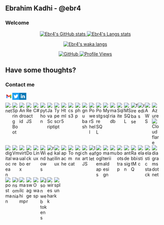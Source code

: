## Ebrahim Kadhi - @ebr4

### Welcome

<p align="center">
  <a href="https://github.com/Ebr4/github-readme-stats">
    <img alt="Ebr4's GitHub stats" src="https://github-readme-stats-ten-drab-34.vercel.app/api?username=ebr4&show_icons=true&theme=transparent"/>
  </a>

  <a href="https://github.com/Ebr4/github-readme-stats">
    <img alt="Ebr4's Langs stats" src="https://github-readme-stats-ten-drab-34.vercel.app/api/top-langs/?username=ebr4&show_icons=true&theme=transparent&langs_count=10&layout=compact&hide_progress=true" />
  </a>
</p>

<p align="center">
  <a href="https://github.com/Ebr4/github-readme-stats">
    <!--<img alt="Ebr4's waka langs"align="center" src="https://github-readme-stats-ten-drab-34.vercel.app/api/wakatime?username=ebr4&theme=transparent" />-->
    <img alt="Ebr4's waka langs" align="center" src="https://github-readme-stats-ten-drab-34.vercel.app/api/wakatime?username=ebr4&layout=compact&hide_progress=true&hide=binary,swig,java%20Properties,image%20(svg),ezhil&theme=transparent" />
  </a>
</p>

<p align="center">
  <a href="https://github.com/ebr4?tab=followers">
    <img alt="GitHub" src="https://img.shields.io/github/followers/ebr4?label=GitHub&logo=GitHub&style=for-the-badge">
  </a>
  <a href="https://github.com/ebr4">
    <img alt="Profile Views" src="https://komarev.com/ghpvc/?username=ebr4&style=for-the-badge">
  </a>
</p>

## Have some thoughts?

### Contact me

[<img align="left" width="22" alt="ebrahim kadhi on Gmail" src="https://raw.githubusercontent.com/edent/SuperTinyIcons/master/images/svg/gmail.svg">](mailto:ebrahimkadhi@gmail.com)
[<img align="left" width="22" alt="ebrahim kadhi on Twitter" src="https://raw.githubusercontent.com/edent/SuperTinyIcons/master/images/svg/twitter.svg">](https://twitter.com/m1h4rbe)
[<img align="left" width="22" alt="ebrahim kadhi on LinkedIn" src="https://raw.githubusercontent.com/edent/SuperTinyIcons/master/images/svg/linkedin.svg">](https://linkedin.com/in/ebrahim-kadhi)
<br>

<p align="center">
  <!-- 
  # NOTE: 
    1- I JUST ADDED WHAT I USED BEFORE.
    2- This section is written for fun and memory only :P
  icons: https://simpleicons.org/ -->
  <!--Frameworks--><p>
  <img align="left" width="22" src="https://cdn.simpleicons.org/.net" alt=".net">
  <img align="left" width="22" src="https://cdn.simpleicons.org/springboot" alt="Spring Boot">
  <img align="left" width="22" src="https://cdn.simpleicons.org/android" alt="Android">
  <img align="left" width="22" src="https://cdn.simpleicons.org/react" alt="React JS">
  </p>
  <!--Languages--><p>
  
  <img align="left" width="22" src="https://cdn.simpleicons.org/csharp" alt="C#">
  <img align="left" width="22" src="https://cdn.simpleicons.org/python" alt="python">
  <!--<img align="left" width="22" src="https://cdn.simpleicons.org/java" alt="Java">-->
  <img align="left" width="22" src="https://cdn.simpleicons.org/javascript" alt="JavaScript">
  <img align="left" width="22" src="https://cdn.simpleicons.org/typescript" alt="Typescript">
  <img align="left" width="22" src="https://cdn.simpleicons.org/html5" alt="Html5">
  <img align="left" width="22" src="https://cdn.simpleicons.org/css3" alt="css3">
  <img align="left" width="22" src="https://cdn.simpleicons.org/php" alt="php">
  <img align="left" width="22" src="https://cdn.simpleicons.org/gnubash" alt="gnu bash">
  <img align="left" width="22" src="https://cdn.simpleicons.org/powershell" alt="PowerShell">
  </p>
  <!--DBS--><p>
  <img align="left" width="22" src="https://cdn.simpleicons.org/postgresql" alt="PostgreSQL">
  <img align="left" width="22" src="https://cdn.simpleicons.org/mysql" alt="Mysql">
  <img align="left" width="22" src="https://cdn.simpleicons.org/mariadb" alt="mariadb">
  <img align="left" width="22" src="https://cdn.simpleicons.org/sqlite" alt="Sqlite">
  <img align="left" width="22" src="https://cdn.simpleicons.org/microsoftsqlserver" alt="MSSQL">
  <img align="left" width="22" src="https://cdn.simpleicons.org/firebase" alt="firebase">
  <img align="left" width="22" src="https://cdn.simpleicons.org/redis" alt="redis">
  </p>
  <!--CLOUD--><p>
  <img align="left" width="22" src="https://cdn.simpleicons.org/aws" alt="AWS">
  <img align="left" width="22" src="https://cdn.simpleicons.org/microsoftazure" alt="Azure">
  <img align="left" width="22" src="https://cdn.simpleicons.org/cloudflare" alt="Cloudflare">
  <img align="left" width="22" src="https://cdn.simpleicons.org/digitalocean" alt="digital ocean">
  <img align="left" width="22" src="https://cdn.simpleicons.org/vmware" alt="Vmware">
  <img align="left" width="22" src="https://cdn.simpleicons.org/virtualbox" alt="virtual box">
  <img align="left" width="22" src="https://cdn.simpleicons.org/docker" alt="Docker">
  </p>
  <!--SDKs--><p>
  <!--<img align="left" width="22" src="https://cdn.simpleicons.org/androidstudio" alt="Android Studio">
  payment gateways: checkout, payfort, hyper pay,STC pay ...etc
  like card...etc
  -->
  </p>
  <!--OSs--><p>
  <img align="left" width="22" src="https://cdn.simpleicons.org/linux" alt="Linux">
  <img align="left" width="22" src="https://cdn.simpleicons.org/windows" alt="Windows">
  <img align="left" width="22" src="https://cdn.simpleicons.org/redhat" alt="red hat">
  <img align="left" width="22" src="https://cdn.simpleicons.org/kalilinux" alt="kalilinux">
  </p>
  <!--WebServers--><p>
  <img align="left" width="22" src="https://cdn.simpleicons.org/apache" alt="apache">
  <img align="left" width="22" src="https://cdn.simpleicons.org/apachetomcat" alt="Tom cat">
  <img align="left" width="22" src="https://cdn.simpleicons.org/nginx" alt="nginx">
  <!--<img align="left" width="22" src="https://cdn.simpleicons.org/iis" alt="microsoft IIS">-->
  </p>
  <!--libs--><p>
  <img align="left" width="22" src="https://cdn.simpleicons.org/chartdotjs" alt="chart JS">
  <img align="left" width="22" src="https://cdn.simpleicons.org/leaflet" alt="leaflet">
  <img align="left" width="22" src="https://cdn.simpleicons.org/googlemaps" alt="googlemaps">
  <img align="left" width="22" src="https://cdn.simpleicons.org/materialdesign" alt="materialdesign">
  <img align="left" width="22" src="https://cdn.simpleicons.org/mui" alt="mui">
  <img align="left" width="22" src="https://cdn.simpleicons.org/bootstrap" alt="bootstrap">
  <img align="left" width="22" src="https://cdn.simpleicons.org/antdesign" alt="antdesign">
  </p>
  <!--Utils--><p>
  <img align="left" width="22" src="https://cdn.simpleicons.org/rabbitmq" alt="RabbitMQ">
  <!--<img align="left" width="22" src="https://cdn.simpleicons.org/apachekafka" alt="apachekafka">-->
  <img align="left" width="22" src="https://cdn.simpleicons.org/elastic" alt="elastic">
  <img align="left" width="22" src="https://cdn.simpleicons.org/elasticstack" alt="elastic stack">
  <img align="left" width="22" src="https://cdn.simpleicons.org/diagramsdotnet" alt="diagramsdotnet">
  <img align="left" width="22" src="https://cdn.simpleicons.org/postman" alt="postman">
  <img align="left" width="22" src="https://cdn.simpleicons.org/insomnia" alt="insomnia">
  <img align="left" width="22" src="https://cdn.simpleicons.org/mailchimp" alt="mailchimp">
  <img align="left" width="22" src="https://cdn.simpleicons.org/swagger" alt="swagger">

  <!--<img align="left" width="22" src="https://cdn.simpleicons.org/git" alt="git">
  <img align="left" width="22" src="https://cdn.simpleicons.org/github" alt="github">
  <img align="left" width="22" src="https://cdn.simpleicons.org/gitlab" alt="gitlab">
  <img align="left" width="22" src="https://cdn.simpleicons.org/bitbucket" alt="bitbucket"> -->
  </p>
  <!--Security--><p>
  <img align="left" width="22" src="https://cdn.simpleicons.org/owasp" alt="Owasp">
  <img align="left" width="22" src="https://cdn.simpleicons.org/jsonwebtokens" alt="json web tokens">
  <img align="left" width="22" src="https://cdn.simpleicons.org/wireshark" alt="wireshark">
  <img align="left" width="22" src="https://cdn.simpleicons.org/splunk" alt="splunk">
  <!--
  metasploit, nexpose, netsparker, Acunetix, skipfish, IBM AppScan, burpsuite...etc :)
  -->
  </p>
  <!--Management tools-->
  <!--
  <img align="left" width="22" src="https://cdn.simpleicons.org/jira" alt="Jira">
  <img align="left" width="22" src="https://cdn.simpleicons.org/confluence" alt="Confluence">
  <img align="left" width="22" src="https://cdn.simpleicons.org/trello" alt="Trello">
  <img align="left" width="22" src="https://cdn.simpleicons.org/microsoftteams" alt="Microsoft Teams">
  <img align="left" width="22" src="https://cdn.simpleicons.org/slack" alt="Slack">
  <img align="left" width="22" src="https://cdn.simpleicons.org/ClickUp" alt="ClickUp">
  <img align="left" width="22" src="https://cdn.simpleicons.org/notion" alt="notion">
  -->

  <!--
  hacking platforms : tryhackme, hackthebox, hackthissite.org ....etc
  bug bounty platforms: bug crowd, HackerOne, INTIGRITI, bugbounty.sa ..etc
  -->
  



</p>
